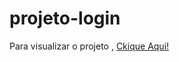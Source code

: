 # projeto-login
Para visualizar o projeto , <a href="https://matheus-zordan.github.io/projeto-login/">Ckique Aqui!</a>
